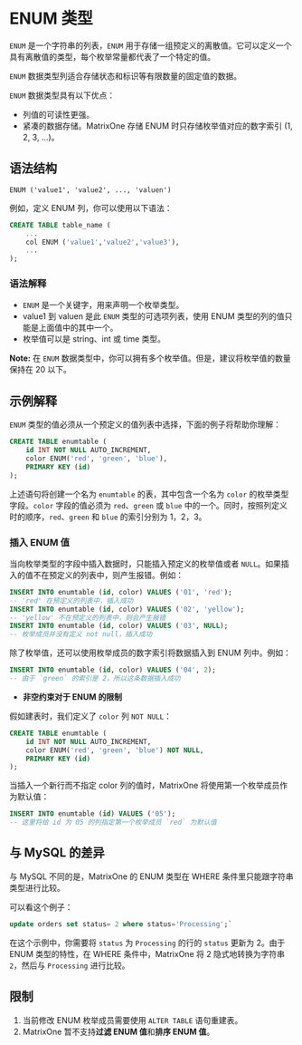 # ENUM 类型

`ENUM` 是一个字符串的列表，`ENUM` 用于存储一组预定义的离散值。它可以定义一个具有离散值的类型，每个枚举常量都代表了一个特定的值。

`ENUM` 数据类型列适合存储状态和标识等有限数量的固定值的数据。

`ENUM` 数据类型具有以下优点：

- 列值的可读性更强。
- 紧凑的数据存储。MatrixOne 存储 ENUM 时只存储枚举值对应的数字索引 (1, 2, 3, …)。

## 语法结构

```
ENUM ('value1', 'value2', ..., 'valuen')
```

例如，定义 ENUM 列，你可以使用以下语法：

```sql
CREATE TABLE table_name (
    ...
    col ENUM ('value1','value2','value3'),
    ...
);
```

### 语法解释

- `ENUM` 是一个关键字，用来声明一个枚举类型。
- value1 到 valuen 是此 `ENUM` 类型的可选项列表，使用 ENUM 类型的列的值只能是上面值中的其中一个。
- 枚举值可以是 string、int 或 time 类型。

__Note:__ 在 `ENUM` 数据类型中，你可以拥有多个枚举值。但是，建议将枚举值的数量保持在 20 以下。

## 示例解释

`ENUM` 类型的值必须从一个预定义的值列表中选择，下面的例子将帮助你理解：

```sql
CREATE TABLE enumtable (
    id INT NOT NULL AUTO_INCREMENT,
    color ENUM('red', 'green', 'blue'),
    PRIMARY KEY (id)
);
```

上述语句将创建一个名为 `enumtable` 的表，其中包含一个名为 `color` 的枚举类型字段。`color` 字段的值必须为 `red`、`green` 或 `blue` 中的一个。同时，按照列定义时的顺序，`red`、`green` 和 `blue` 的索引分别为 1，2，3。

### 插入 ENUM 值

当向枚举类型的字段中插入数据时，只能插入预定义的枚举值或者 `NULL`。如果插入的值不在预定义的列表中，则产生报错。例如：

```sql
INSERT INTO enumtable (id, color) VALUES ('01', 'red');
-- 'red' 在预定义的列表中，插入成功
INSERT INTO enumtable (id, color) VALUES ('02', 'yellow');
-- 'yellow' 不在预定义的列表中，则会产生报错
INSERT INTO enumtable (id, color) VALUES ('03', NULL);
-- 枚举成员并没有定义 not null，插入成功
```

除了枚举值，还可以使用枚举成员的数字索引将数据插入到 ENUM 列中。例如：

```sql
INSERT INTO enumtable (id, color) VALUES ('04', 2);
-- 由于 `green` 的索引是 2，所以这条数据插入成功
```

- **非空约束对于 ENUM 的限制**

假如建表时，我们定义了 `color` 列 `NOT NULL`：

```sql
CREATE TABLE enumtable (
    id INT NOT NULL AUTO_INCREMENT,
    color ENUM('red', 'green', 'blue') NOT NULL,
    PRIMARY KEY (id)
);
```

当插入一个新行而不指定 color 列的值时，MatrixOne 将使用第一个枚举成员作为默认值：

```sql
INSERT INTO enumtable (id) VALUES ('05');
-- 这里将给 id 为 05 的列指定第一个枚举成员 `red` 为默认值
```

## 与 MySQL 的差异

与 MySQL 不同的是，MatrixOne 的 ENUM 类型在 WHERE 条件里只能跟字符串类型进行比较。

可以看这个例子：

```sql
update orders set status= 2 where status='Processing';`
```

在这个示例中，你需要将 `status` 为 `Processing` 的行的 `status` 更新为 2。由于 ENUM 类型的特性，在 WHERE 条件中，MatrixOne 将 2 隐式地转换为字符串 `2`，然后与 `Processing` 进行比较。

## 限制

1. 当前修改 ENUM 枚举成员需要使用 `ALTER TABLE` 语句重建表。
2. MatrixOne 暂不支持**过滤 ENUM 值**和**排序 ENUM 值**。
